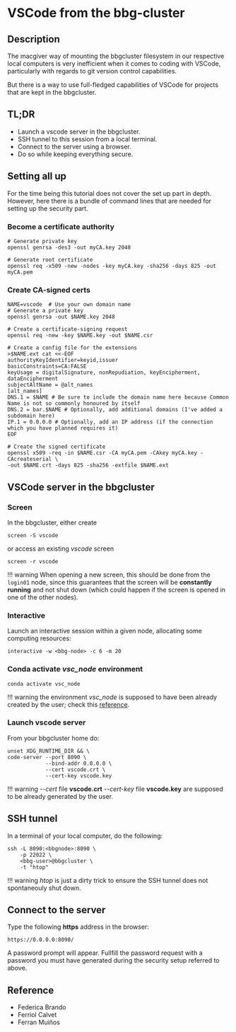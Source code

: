 # VSCode from the bbg-cluster

## Description

The macgiver way of mounting the bbgcluster filesystem in our respective local computers is very inefficient when it comes to coding with VSCode, particularly with regards to git version control capabilities.

But there is a way to use full-fledged capabilities of VSCode for projects that are kept in the bbgcluster.

## TL;DR

* Launch a vscode server in the bbgcluster.
* SSH tunnel to this session from a local terminal.
* Connect to the server using a browser.
* Do so while keeping everything secure.

## Setting all up

For the time being this tutorial does not cover the set up part in depth. However, here there is a bundle of command lines that are needed for setting up the security part.

### Become a certificate authority

```
# Generate private key
openssl genrsa -des3 -out myCA.key 2048

# Generate root certificate
openssl req -x509 -new -nodes -key myCA.key -sha256 -days 825 -out myCA.pem
```

### Create CA-signed certs

```
NAME=vscode  # Use your own domain name
# Generate a private key
openssl genrsa -out $NAME.key 2048

# Create a certificate-signing request
openssl req -new -key $NAME.key -out $NAME.csr

# Create a config file for the extensions
>$NAME.ext cat <<-EOF
authorityKeyIdentifier=keyid,issuer
basicConstraints=CA:FALSE
keyUsage = digitalSignature, nonRepudiation, keyEncipherment, dataEncipherment
subjectAltName = @alt_names
[alt_names]
DNS.1 = $NAME # Be sure to include the domain name here because Common Name is not so commonly honoured by itself
DNS.2 = bar.$NAME # Optionally, add additional domains (I've added a subdomain here)
IP.1 = 0.0.0.0 # Optionally, add an IP address (if the connection which you have planned requires it)
EOF

# Create the signed certificate
openssl x509 -req -in $NAME.csr -CA myCA.pem -CAkey myCA.key -CAcreateserial \
-out $NAME.crt -days 825 -sha256 -extfile $NAME.ext
```

## VSCode server in the bbgcluster

### Screen

In the bbgcluster, either create
```
screen -S vscode
```
or access an existing *vscode* screen
```
screen -r vscode
```

!!! warning
    When opening a new screen, this should be done from the `login01` node, since this guarantees that the screen will be **constantly running** and not shut down (which could happen if the screen is opened in one of the other nodes).

### Interactive

Launch an interactive session within a given node, allocating some computing resources:

```
interactive -w <bbg-node> -c 6 -m 20
```

### Conda activate *vsc_node* environment

```
conda activate vsc_node
```

!!! warning
    the environment *vsc_node* is supposed to have been already created by the user; check this [reference](https://bbglab.github.io/bbgwiki/Tools/VSCode/cluster_node/#create-a-conda-environment).

### Launch vscode server

From your bbgcluster home do:

```
unset XDG_RUNTIME_DIR && \
code-server --port 8090 \ 
            --bind-addr 0.0.0.0 \
            --cert vscode.crt \
            --cert-key vscode.key
```

!!! warning
    *--cert* file **vscode.crt**
    *--cert-key* file **vscode.key**
    are supposed to be already generated by the user.

## SSH tunnel

In a terminal of your local computer, do the following:

```
ssh -L 8090:<bbgnode>:8090 \
    -p 22022 \
    <bbg-user>@bbgcluster \
    -t "htop"
```

!!! warning
    *htop* is just a dirty trick to ensure the SSH tunnel does not spontaneouly shut down.

## Connect to the server

Type the following **https** address in the browser:

```
https://0.0.0.0:8090/
```

A password prompt will appear. Fullfill the password request with a password you must have generated during the security setup referred to above.


## Reference

- Federica Brando
- Ferriol Calvet
- Ferran Muiños